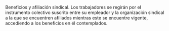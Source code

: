 Beneficios y afiliación sindical. Los trabajadores se regirán por el instrumento colectivo suscrito entre su empleador y la organización sindical a la que se encuentren afiliados mientras este se encuentre vigente, accediendo a los beneficios en él contemplados.